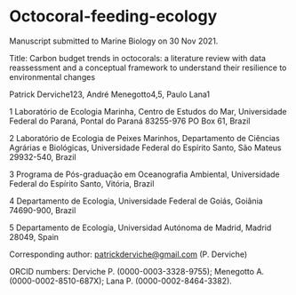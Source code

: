 # Octocoral-feeding-ecology

Manuscript submitted to Marine Biology on 30 Nov 2021.

Title: Carbon budget trends in octocorals: a literature review with data reassessment and a conceptual framework to understand their resilience to environmental changes

Patrick Derviche123, André Menegotto4,5, Paulo Lana1

1 Laboratório de Ecologia Marinha, Centro de Estudos do Mar, Universidade Federal do Paraná, Pontal do Paraná 83255-976 PO Box 61, Brazil

2 Laboratório de Ecologia de Peixes Marinhos, Departamento de Ciências Agrárias e Biológicas, Universidade Federal do Espírito Santo, São Mateus 29932-540, Brazil

3 Programa de Pós-graduação em Oceanografia Ambiental, Universidade Federal do Espírito Santo, Vitória, Brazil

4 Departamento de Ecologia, Universidade Federal de Goiás, Goiânia 74690-900, Brazil

5 Departamento de Ecología, Universidad Autónoma de Madrid, Madrid 28049, Spain

Corresponding author: patrickderviche@gmail.com (P. Derviche)

ORCID numbers: Derviche P. (0000-0003-3328-9755); Menegotto A. (0000-0002-8510-687X); Lana P. (0000-0002-8464-3382).
